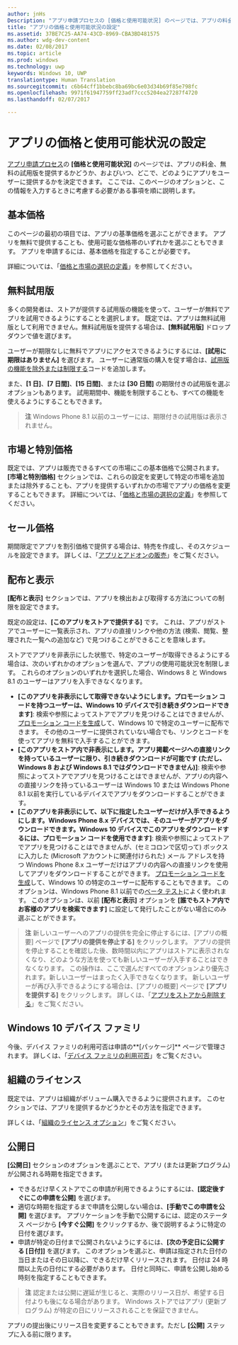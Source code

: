 ```yaml
---
author: jnHs
Description: "アプリ申請プロセスの [価格と使用可能状況] のページでは、アプリの料金、無料の試用版を提供するかどうか、およびいつ、どこで、どのようにアプリをユーザーに提供するかを決定できます。"
title: "アプリの価格と使用可能状況の設定"
ms.assetid: 37BE7C25-AA74-43CD-8969-CBA3BD481575
ms.author: wdg-dev-content
ms.date: 02/08/2017
ms.topic: article
ms.prod: windows
ms.technology: uwp
keywords: Windows 10, UWP
translationtype: Human Translation
ms.sourcegitcommit: c6b64cff1bbebc8ba69bc6e03d34b69f85e798fc
ms.openlocfilehash: 9971f61947759ff23adf7ccc5204ea27287f4720
ms.lasthandoff: 02/07/2017

---
```


# <a name="set-app-pricing-and-availability"></a>アプリの価格と使用可能状況の設定


[アプリ申請プロセス](app-submissions.md)の **[価格と使用可能状況]** のページでは、アプリの料金、無料の試用版を提供するかどうか、およびいつ、どこで、どのようにアプリをユーザーに提供するかを決定できます。 ここでは、このページのオプションと、この情報を入力するときに考慮する必要がある事項を順に説明します。

## <a name="base-price"></a>基本価格


このページの最初の項目では、アプリの基準価格を選ぶことができます。 アプリを無料で提供することも、使用可能な価格帯のいずれかを選ぶこともできます。 アプリを申請するには、基本価格を指定することが必要です。

詳細については、「[価格と市場の選択の定義](define-pricing-and-market-selection.md)」を参照してください。

## <a name="free-trial"></a>無料試用版


多くの開発者は、ストアが提供する試用版の機能を使って、ユーザーが無料でアプリを試用できるようにすることを選択します。 既定では、アプリは無料試用版として利用できません。無料試用版を提供する場合は、**[無料試用版]** ドロップダウンで値を選びます。

ユーザーが期限なしに無料でアプリにアクセスできるようにするには、**[試用に期限はありません]** を選びます。 ユーザーに通常版の購入を促す場合は、[試用版の機能を除外または制限する](../monetize/in-app-purchases-and-trials.md)コードを追加します。

また、**[1 日]**、**[7 日間]**、**[15 日間]**、または **[30 日間]** の期限付きの試用版を選ぶオプションもあります。 試用期間中、機能を制限することも、すべての機能を使えるようにすることもできます。

> **注**  Windows Phone 8.1 以前のユーザーには、期限付きの試用版は表示されません。

## <a name="markets-and-custom-prices"></a>市場と特別価格


既定では、アプリは販売できるすべての市場にこの基本価格で公開されます。 **[市場と特別価格]** セクションでは、これらの設定を変更して特定の市場を追加または除外することも、アプリを提供するいずれかの市場でアプリの価格を変更することもできます。 詳細については、「[価格と市場の選択の定義](define-pricing-and-market-selection.md)」を参照してください。

## <a name="sale-pricing"></a>セール価格


期間限定でアプリを割引価格で提供する場合は、特売を作成し、そのスケジュールを設定できます。 詳しくは、「[アプリとアドオンの販売](put-apps-and-add-ons-on-sale.md)」をご覧ください。

## <a name="distribution-and-visibility"></a>配布と表示


**[配布と表示]** セクションでは、アプリを検出および取得する方法についての制限を設定できます。

既定の設定は、**[このアプリをストアで提供する]** です。 これは、アプリがストアでユーザーに一覧表示され、アプリの直接リンクや他の方法 (検索、閲覧、整理された一覧への追加など) で見つけることができることを意味します。

ストアでアプリを非表示にした状態で、特定のユーザーが取得できるようにする場合は、次のいずれかのオプションを選んで、アプリの使用可能状況を制限します。 これらのオプションのいずれかを選択した場合、Windows 8 と Windows 8.1 のユーザーはアプリを入手できなくなります。

-   **[このアプリを非表示にして取得できないようにします。プロモーション コードを持つユーザーは、Windows 10 デバイスで引き続きダウンロードできます]**: 検索や参照によってストアでアプリを見つけることはできませんが、[プロモーション コードを生成](generate-promotional-codes.md)して、Windows 10 で特定のユーザーに配布できます。 その他のユーザーに提供されていない場合でも、リンクとコードを使ってアプリを無料で入手することができます。
-   **[このアプリをストア内で非表示にします。アプリ掲載ページへの直接リンクを持っているユーザーに限り、引き続きダウンロードが可能です (ただし、Windows 8 および Windows 8.1 ではダウンロードできません)]**: 検索や参照によってストアでアプリを見つけることはできませんが、アプリの内容への直接リンクを持っているユーザーは Windows 10 または Windows Phone 8.1 以前を実行しているデバイスでアプリをダウンロードすることができます。
-   **[このアプリを非表示にして、以下に指定したユーザーだけが入手できるようにします。Windows Phone 8.x デバイスでは、そのユーザーがアプリをダウンロードできます。Windows 10 デバイスでこのアプリをダウンロードするには、プロモーション コードを使用できます]**: 検索や参照によってストアでアプリを見つけることはできませんが、(セミコロンで区切って) ボックスに入力した (Microsoft アカウントに関連付けられた) メール アドレスを持つ Windows Phone 8.x ユーザーだけはアプリの内容への直接リンクを使用してアプリをダウンロードすることができます。 [プロモーション コードを生成](generate-promotional-codes.md)して、Windows 10 の特定のユーザーに配布することもできます。 このオプションは、Windows Phone 8.1 以前での[ベータ テスト](beta-testing-and-targeted-distribution.md)によく使われます。 このオプションは、以前 **[配布と表示]** オプションを **[誰でもストア内でお客様のアプリを検索できます]** に設定して発行したことがない場合にのみ選ぶことができます。

> **注**  新しいユーザーへのアプリの提供を完全に停止するには、[アプリの概要] ページで **[アプリの提供を停止する]** をクリックします。 アプリの提供を停止することを確認した後、数時間以内にアプリはストアに表示されなくなり、どのような方法を使っても新しいユーザーが入手することはできなくなります。 この操作は、ここで選んだすべてのオプションより優先されます。新しいユーザーはまったく入手できなくなります。 新しいユーザーが再び入手できるようにする場合は、[アプリの概要] ページで **[アプリを提供する]** をクリックします。 詳しくは、「[アプリをストアから削除する](guidance-for-app-package-management.md#removing-an-app-from-the-store)」をご覧ください。

## <a name="windows-10-device-families"></a>Windows 10 デバイス ファミリ

今後、デバイス ファミリの利用可否は申請の**[パッケージ]** ページで管理されます。 詳しくは、「[デバイス ファミリの利用可否](upload-app-packages.md#device-family-availability)」をご覧ください。

## <a name="organizational-licensing"></a>組織のライセンス


既定では、アプリは組織がボリューム購入できるように提供されます。 このセクションでは、アプリを提供するかどうかとその方法を指定できます。

詳しくは、「[組織のライセンス オプション](organizational-licensing.md)」をご覧ください。

## <a name="publish-date"></a>公開日


**[公開日]** セクションのオプションを選ぶことで、アプリ (または更新プログラム) が公開される時期を指定できます。

-   できるだけ早くストアでこの申請が利用できるようにするには、**[認定後すぐにこの申請を公開]** を選びます。
-   適切な時期を指定するまで申請を公開しない場合は、**[手動でこの申請を公開]** を選びます。 アプリケーションを手動で公開するには、認定のステータス ページから **[今すぐ公開]** をクリックするか、後で説明するように特定の日付を選びます。
-   申請が特定の日付まで公開されないようにするには、**[次の予定日に公開する \[日付\]]** を選びます。 このオプションを選ぶと、申請は指定された日付の当日またはその日以降に、できるだけ早くリリースされます。 日付は 24 時間以上先の日付にする必要があります。 日付と同時に、申請を公開し始める時刻を指定することもできます。

   > **注**  認定または公開に遅延が生じると、実際のリリース日が、希望する日付よりも後になる場合があります。 Windows ストアではアプリ (更新プログラム) が特定の日にリリースされることを保証できません。

アプリの提出後にリリース日を変更することもできます。ただし **[公開]** ステップに入る前に限ります。
 

 

